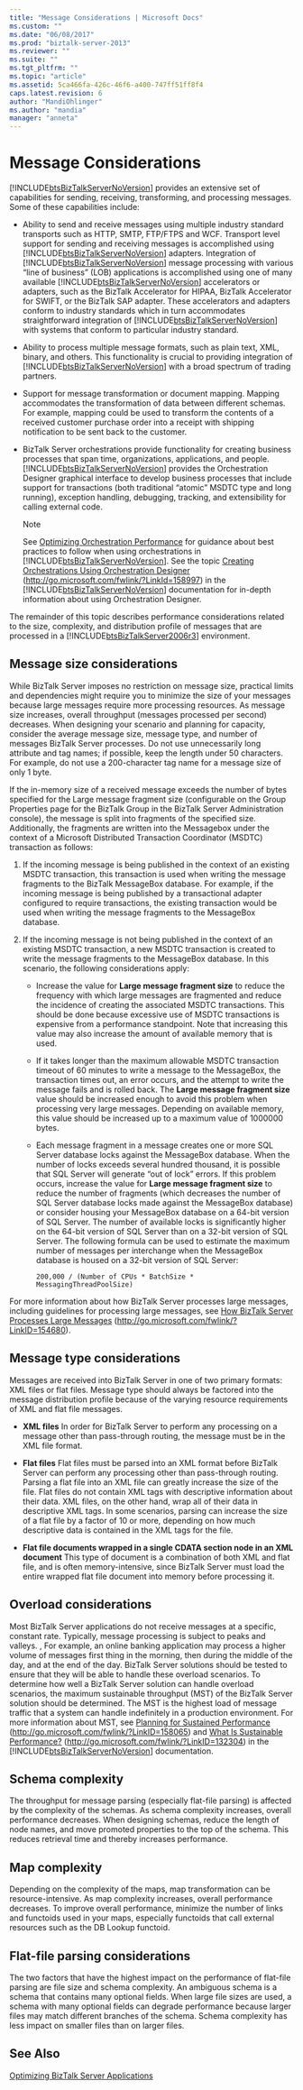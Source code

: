 ```yaml
---
title: "Message Considerations | Microsoft Docs"
ms.custom: ""
ms.date: "06/08/2017"
ms.prod: "biztalk-server-2013"
ms.reviewer: ""
ms.suite: ""
ms.tgt_pltfrm: ""
ms.topic: "article"
ms.assetid: 5ca466fa-426c-46f6-a400-747ff51ff8f4
caps.latest.revision: 6
author: "MandiOhlinger"
ms.author: "mandia"
manager: "anneta"
---
```

# Message Considerations
[!INCLUDE[btsBizTalkServerNoVersion](../includes/btsbiztalkservernoversion-md.md)] provides an extensive set of capabilities for sending, receiving, transforming, and processing messages. Some of these capabilities include:  
  
-   Ability to send and receive messages using multiple industry standard transports such as HTTP, SMTP, FTP/FTPS  and WCF. Transport level support for sending and receiving messages is accomplished using [!INCLUDE[btsBizTalkServerNoVersion](../includes/btsbiztalkservernoversion-md.md)] adapters. Integration of [!INCLUDE[btsBizTalkServerNoVersion](../includes/btsbiztalkservernoversion-md.md)] message processing with various “line of business” (LOB) applications is accomplished using one of many available [!INCLUDE[btsBizTalkServerNoVersion](../includes/btsbiztalkservernoversion-md.md)] accelerators or adapters, such as the BizTalk Accelerator for HIPAA, BizTalk Accelerator for SWIFT, or the BizTalk SAP adapter. These accelerators and adapters conform to industry standards which in turn accommodates straightforward integration of [!INCLUDE[btsBizTalkServerNoVersion](../includes/btsbiztalkservernoversion-md.md)] with systems that conform to particular industry standard.  
  
-   Ability to process multiple message formats, such as plain text, XML, binary, and others. This functionality is crucial to providing integration of [!INCLUDE[btsBizTalkServerNoVersion](../includes/btsbiztalkservernoversion-md.md)] with a broad spectrum of trading partners.  
  
-   Support for message transformation or document mapping. Mapping accommodates the transformation of data between different schemas. For example, mapping could be used to transform the contents of a received customer purchase order into a receipt with shipping notification to be sent back to the customer.  
  
-   BizTalk Server orchestrations provide functionality for creating business processes that span time, organizations, applications, and people. [!INCLUDE[btsBizTalkServerNoVersion](../includes/btsbiztalkservernoversion-md.md)] provides the Orchestration Designer graphical interface to develop business processes that include support for transactions (both traditional “atomic” MSDTC type and long running), exception handling, debugging, tracking, and extensibility for calling external code.  
  
    > [!NOTE]  
    >  See [Optimizing Orchestration Performance](../technical-guides/optimizing-orchestration-performance.md) for guidance about best practices to follow when using orchestrations in [!INCLUDE[btsBizTalkServerNoVersion](../includes/btsbiztalkservernoversion-md.md)]. See the topic [Creating Orchestrations Using Orchestration Designer](http://go.microsoft.com/fwlink/?LinkId=158997) (http://go.microsoft.com/fwlink/?LinkId=158997) in the [!INCLUDE[btsBizTalkServerNoVersion](../includes/btsbiztalkservernoversion-md.md)] documentation for in-depth information about using Orchestration Designer.  
  
 The remainder of this topic describes performance considerations related to the size, complexity, and distribution profile of messages that are processed in a [!INCLUDE[btsBizTalkServer2006r3](../includes/btsbiztalkserver2006r3-md.md)] environment.  
  
## Message size considerations  
 While BizTalk Server imposes no restriction on message size, practical limits and dependencies might require you to minimize the size of your messages because large messages require more processing resources. As message size increases, overall throughput (messages processed per second) decreases. When designing your scenario and planning for capacity, consider the average message size, message type, and number of messages BizTalk Server processes. Do not use unnecessarily long attribute and tag names; if possible, keep the length under 50 characters. For example, do not use a 200-character tag name for a message size of only 1 byte.  
  
 If the in-memory size of a received message exceeds the number of bytes specified for the Large message fragment size (configurable on the Group Properties page for the BizTalk Group in the BizTalk Server Administration console), the message is split into fragments of the specified size. Additionally, the fragments are written into the Messagebox under the context of a Microsoft Distributed Transaction Coordinator (MSDTC) transaction as follows:  
  
1.  If the incoming message is being published in the context of an existing MSDTC transaction, this transaction is used when writing the message fragments to the BizTalk MessageBox database. For example, if the incoming message is being published by a transactional adapter configured to require transactions, the existing transaction would be used when writing the message fragments to the MessageBox database.  
  
2.  If the incoming message is not being published in the context of an existing MSDTC transaction, a new MSDTC transaction is created to write the message fragments to the MessageBox database. In this scenario, the following considerations apply:  
  
    -   Increase the value for **Large message fragment size** to reduce the frequency with which large messages are fragmented and reduce the incidence of creating the associated MSDTC transactions. This should be done because excessive use of MSDTC transactions is expensive from a performance standpoint. Note that increasing this value may also increase the amount of available memory that is used.  
  
    -   If it takes longer than the maximum allowable MSDTC transaction timeout of 60 minutes to write a message to the MessageBox, the transaction times out, an error occurs, and the attempt to write the message fails and is rolled back. The **Large message fragment size** value should be increased enough to avoid this problem when processing very large messages. Depending on available memory, this value should be increased up to a maximum value of 1000000 bytes.  
  
    -   Each message fragment in a message creates one or more SQL Server database locks against the MessageBox database. When the number of locks exceeds several hundred thousand, it is possible that SQL Server will generate “out of lock” errors. If this problem occurs, increase the value for **Large message fragment size** to reduce the number of fragments (which decreases the number of SQL Server database locks made against the MessageBox database) or consider housing your MessageBox database on a 64-bit version of SQL Server. The number of available locks is significantly higher on the 64-bit version of SQL Server than on a 32-bit version of SQL Server. The following formula can be used to estimate the maximum number of messages per interchange when the MessageBox database is housed on a 32-bit version of SQL Server:  
  
        ```  
        200,000 / (Number of CPUs * BatchSize * MessagingThreadPoolSize)  
        ```  
  
 For more information about how BizTalk Server processes large messages, including guidelines for processing large messages, see [How BizTalk Server Processes Large Messages](http://go.microsoft.com/fwlink/?LinkID=154680) (http://go.microsoft.com/fwlink/?LinkID=154680).  
  
## Message type considerations  
 Messages are received into BizTalk Server in one of two primary formats: XML files or flat files. Message type should always be factored into the message distribution profile because of the varying resource requirements of XML and flat file messages.  
  
-   **XML files** In order for BizTalk Server to perform any processing on a message other than pass-through routing, the message must be in the XML file format.  
  
-   **Flat files** Flat files must be parsed into an XML format before BizTalk Server can perform any processing other than pass-through routing. Parsing a flat file into an XML file can greatly increase the size of the file. Flat files do not contain XML tags with descriptive information about their data. XML files, on the other hand, wrap all of their data in descriptive XML tags. In some scenarios, parsing can increase the size of a flat file by a factor of 10 or more, depending on how much descriptive data is contained in the XML tags for the file.  
  
-   **Flat file documents wrapped in a single CDATA section node in an XML document** This type of document is a combination of both XML and flat file, and is often memory-intensive, since BizTalk Server must load the entire wrapped flat file document into memory before processing it.  
  
## Overload considerations  
 Most BizTalk Server applications do not receive messages at a specific, constant rate. Typically, message processing is subject to peaks and valleys. , For example, an online banking application may process a higher volume of messages first thing in the morning, then during the middle of the day, and at the end of the day. BizTalk Server solutions should be tested to ensure that they will be able to handle these overload scenarios. To determine how well a BizTalk Server solution can handle overload scenarios, the maximum sustainable throughput (MST) of the BizTalk Server solution should be determined. The MST is the highest load of message traffic that a system can handle indefinitely in a production environment. For more information about MST, see [Planning for Sustained Performance](http://go.microsoft.com/fwlink/?LinkID=158065) (http://go.microsoft.com/fwlink/?LinkID=158065) and [What Is Sustainable Performance?](http://go.microsoft.com/fwlink/?LinkID=132304) (http://go.microsoft.com/fwlink/?LinkID=132304) in the [!INCLUDE[btsBizTalkServerNoVersion](../includes/btsbiztalkservernoversion-md.md)] documentation.  
  
## Schema complexity  
 The throughput for message parsing (especially flat-file parsing) is affected by the complexity of the schemas. As schema complexity increases, overall performance decreases. When designing schemas, reduce the length of node names, and move promoted properties to the top of the schema. This reduces retrieval time and thereby increases performance.  
  
## Map complexity  
 Depending on the complexity of the maps, map transformation can be resource-intensive. As map complexity increases, overall performance decreases. To improve overall performance, minimize the number of links and functoids used in your maps, especially functoids that call external resources such as the DB Lookup functoid.  
  
## Flat-file parsing considerations  
 The two factors that have the highest impact on the performance of flat-file parsing are file size and schema complexity. An ambiguous schema is a schema that contains many optional fields. When large file sizes are used, a schema with many optional fields can degrade performance because larger files may match different branches of the schema. Schema complexity has less impact on smaller files than on larger files.  
  
## See Also  
 [Optimizing BizTalk Server Applications](../technical-guides/optimizing-biztalk-server-applications.md)